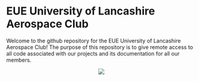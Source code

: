 # EUE University of Lancashire Aerospace Club

Welcome to the github repository for the EUE University of Lancashire Aerospace Club! The purpose of this repository is to give remote access to all code associated with our projects and its documentation for all our members.
<div align="center">
  <img src="https://ik.imagekit.io/jnevmpukg/UCLan%20EG%20Aerospace%20Club%20Brand%20Guidelines_20250809_200712_%D9%A0%D9%A0%D9%A0%D9%A0-6(1).png2">
</div>
